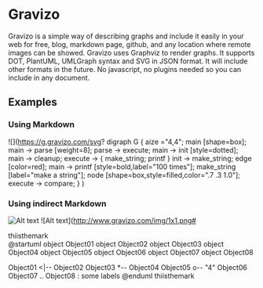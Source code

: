 # Gravizo

Gravizo is a simple way of describing graphs and include it easily in your web for free, blog, markdown page, github, and any location where remote images can be showed. Gravizo uses Graphviz to render graphs. It supports DOT, PlantUML, UMLGraph syntax and SVG in JSON format. It will include other formats in the future. No javascript, no plugins needed so you can include in any document.

## Examples

### Using Markdown

![](https://g.gravizo.com/svg?
    digraph G {
    aize ="4,4";
    main [shape=box];
    main -> parse [weight=8];
    parse -> execute;
    main -> init [style=dotted];
    main -> cleanup;
    execute -> { make_string; printf }
    init -> make_string;
    edge [color=red];
    main -> printf [style=bold,label="100 times"];
    make_string [label="make a string"];
    node [shape=box,style=filled,color=".7 .3 1.0"];
    execute -> compare;
    }
)

### Using indirect Markdown

![Alt text](https://g.gravizo.com/source/svg/thiisthemark?http%3A%2F%2Fwww.gravizo.com)
![Alt text](http://www.gravizo.com/img/1x1.png#

thiisthemark        
@startuml
object Object01
object Object02
object Object03
object Object04
object Object05
object Object06
object Object07
object Object08

Object01 <|-- Object02
Object03 *-- Object04
Object05 o-- "4" Object06
Object07 .. Object08 : some labels
@enduml
thiisthemark        
        

